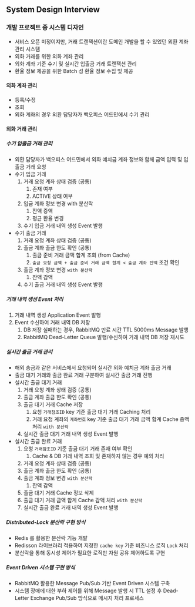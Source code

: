 
## System Design Interview

### 개발 프로젝트 중 시스템 디자인
- 서비스 오픈 미정이지만, 거래 트랜잭션이란 도메인 개발을 할 수 있었던 외환 계좌 관리 시스템
- 외화 거래를 위한 외화 계좌 관리
- 외화 계좌 기준 수기 및 실시간 입출금 거래 트랜잭션 관리
- 환율 정보 제공을 위한 Batch 성 환율 정보 수집 및 제공

#### 외화 계좌 관리
- 등록/수정
- 조회
- 외화 계좌의 경우 외환 담당자가 백오피스 어드민에서 수기 관리

#### 외화 거래 관리

##### 수기 입출금 거래 관리
- 외환 담당자가 백오피스 어드민에서 외화 예치금 계좌 정보와 함께 금액 입력 및 입출금 거래 요청
- 수기 입금 거래
	1. 거래 요청 계좌 상태 검증 (공통)
		1. 존재 여부
		2. ACTIVE 상태 여부
	2. 입금 계좌 정보 변경 with 분산락
		1. 잔액 증액
		2. 평균 환율 변경
	3. 수기 입금 거래 내역 생성 Event 발행
- 수기 출금 거래
	1. 거래 요청 계좌 상태 검증 (공통)
	2. 출금 계좌 출금 한도 확인 (공통)
		1. 출금 준비 거래 금액 합계 조회 (from Cache)
		2. `출금 요청 금액 + 출금 준비 거래 금액 합계 < 출금 계좌 잔액` 조건 확인
	3. 출금 계좌 정보 변경 `with 분산락`
		1. 잔액 감액
	4. 수기 출금 거래 내역 생성 Event 발행

##### 거래 내역 생성 Event 처리
1. 거래 내역 생성 Application Event 발행
2. Event 수신하여 거래 내역 DB 저장
	1. DB 저장 실패하는 경우, RabbitMQ 만료 시간 TTL 5000ms Message 발행
	2. RabbitMQ Dead-Letter Queue 발행/수신하여 거래 내역 DB 저장 재시도

##### 실시간 출금 거래 관리
- 해외 송금과 같은 서비스에서 요청되어 실시간 외화 예치금 계좌 출금 거래
- 출금 대기 거래와 출금 완료 거래 구분하여 실시간 출금 거래 진행
- 실시간 출금 대기 거래
	1. 거래 요청 계좌 상태 검증 (공통)
	2. 출금 계좌 출금 한도 확인 (공통)
	3. 출금 대기 거래 Cache 저장
		1. 요청 `거래참조ID` key 기준 출금 대기 거래 Caching 처리
		2. 거래 요청 계좌의 `계좌번호` key 기준 출금 대기 거래 금액 합계 Cache 증액 처리 `with 분산락`
	4. 실시간 출금 대기 거래 내역 생성 Event 발행
- 실시간 출금 완료 거래
	1. 요청 `거래참조ID` 기준 출금 대기 거래 존재 여부 확인
		1. Cache & DB 거래 내역 조회 및 존재하지 않는 경우 예외 처리
	2. 거래 요청 계좌 상태 검증 (공통)
	3. 출금 계좌 출금 한도 확인 (공통)
	4. 출금 계좌 정보 변경 `with 분산락`
		1. 잔액 감액
	5. 출금 대기 거래 Cache 정보 삭제
	6. 출금 대기 거래 금액 합계 Cache 감액 처리 `with 분산락`
	7. 실시간 출금 완료 거래 내역 생성 Event 발행

##### Distributed-Lock 분산락 구현 방식
- Redis 를 활용한 분산락 기능 개발
- Redisson 라이브러리 적용하여 지정한 `cache key` 기준 비즈니스 로직 `Lock` 처리
- 분산락을 통해 동시성 제어가 필요한 로직만 자원 공유 제어하도록 구현

##### Event Driven 시스템 구현 방식
- RabbitMQ 활용한 Message Pub/Sub 기반 Event Driven 시스템 구축
- 시스템 장애에 대한 부하 제어를 위해 Message 발행 시 TTL 설정 후 Dead-Letter Exchange Pub/Sub 방식으로 메시지 처리 프로세스